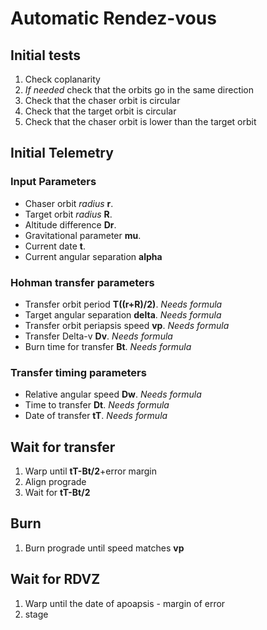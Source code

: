 # Automatic Rendez-vous

## Initial tests

1. Check coplanarity
2. *If needed* check that the orbits go in the same direction
3. Check that the chaser orbit is circular
4. Check that the target orbit is circular
5. Check that the chaser orbit is lower than the target orbit

## Initial Telemetry
### Input Parameters

* Chaser orbit *radius* **r**.  
* Target orbit *radius* **R**.
* Altitude difference **Dr**.
* Gravitational parameter **mu**.
* Current date **t**.
* Current angular separation **alpha**

### Hohman transfer parameters
* Transfer orbit period **T((r+R)/2)**. *Needs formula*
* Target angular separation **delta**. *Needs formula*
* Transfer orbit periapsis speed **vp**. *Needs formula*
* Transfer Delta-v **Dv**. *Needs formula*
* Burn time for transfer **Bt**. *Needs formula*

### Transfer timing parameters
* Relative angular speed **Dw**. *Needs formula*
* Time to transfer **Dt**. *Needs formula*
* Date of transfer **tT**. *Needs formula*

## Wait for transfer

1. Warp until **tT-Bt/2**+error margin
2. Align prograde
3. Wait for **tT-Bt/2**

## Burn

1. Burn prograde until speed matches **vp**  

## Wait for RDVZ

1. Warp until the date of apoapsis - margin of error
2. stage
